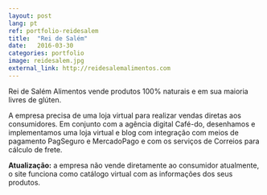 ```yaml
---
layout: post
lang: pt
ref: portfolio-reidesalem
title:  "Rei de Salém"
date:   2016-03-30
categories: portfolio
image: reidesalem.jpg
external_link: http://reidesalemalimentos.com
---
```


Rei de Salém Alimentos vende produtos 100% naturais e em sua maioria livres de glúten.

A empresa precisa de uma loja virtual para realizar vendas diretas aos consumidores. Em conjunto com a agência digital Café-do, desenhamos e implementamos uma loja virtual e blog com integração com meios de pagamento PagSeguro e MercadoPago e com os serviços de Correios para cálculo de frete.

**Atualização:** a empresa não vende diretamente ao consumidor atualmente, o site funciona como catálogo virtual com as informações dos seus produtos.